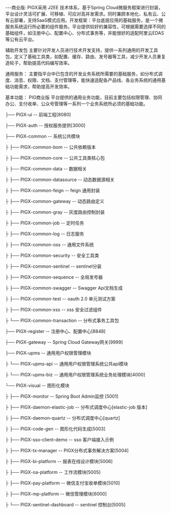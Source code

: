 ---商业版:
PIGX采用 J2EE 技术体系，基于Spring Cloud微服务框架进行封装，平台设计灵活可扩展、可移植、可应对高并发需求。同时兼顾本地化、私有云、公有云部署，支持SaaS模式应用。开发框架：平台底层应用的基础服务，是一个微服务系统运行所必要的组件服务。平台提供较好的兼容性，可根据需要选择不同的基础组件，如注册中心、配置中心、分布式事务等，并能很好的适配阿里云EDAS等公有云平台。

辅助开发包
主要针对开发人员进行技术开发支持，提供一系列通用的开发工具包，定义了基础工具类，如配置、缓存、路由、发号器等工具，减少开发人员重复造轮子，帮助提高代码编写效率。

通用服务：
主要指平台中已包含的开发业务系统所需要的基础服务，如分布式调度、消息、权限、文档、支付管理等，能快速适配各产品线、各业务系统的通用基础功能需求，帮助提高开发效率。

基本功能：
PIG商业版 平台提供的通用业务功能，目前主要包括权限管理、协同办公、支付收单、公众号管理等一系列一个业务系统所必须的基础功能。

├── PIGX-ui -- 前端工程[8080]

├── PIGX-auth -- 授权服务提供[3000]

├── PIGX-common -- 系统公共模块

├ ├── PIGX-common-bom -- 公共依赖版本

├ ├── PIGX-common-core -- 公共工具类核心包

├ ├── PIGX-common-data -- 数据相关

├ ├── PIGX-common-datasource -- 动态数据源相关

├ ├── PIGX-common-feign -- feign 通用封装

├ ├── PIGX-common-gateway -- 动态路由定义

├ ├── PIGX-common-gray -- 灰度路由控制封装

├ ├── PIGX-common-job -- 定时任务

├ ├── PIGX-common-log -- 日志服务

├ ├── PIGX-common-oss -- 通用文件系统

├ ├── PIGX-common-security -- 安全工具类

├ ├── PIGX-common-sentinel -- sentinel分装

├ ├── PIGX-common-sequence -- 全局发号器

├ ├── PIGX-common-swagger -- Swagger Api文档生成

├ ├── PIGX-common-test -- oauth 2.0 单元测试方案

├ ├── PIGX-common-xss -- xss 安全过滤组件

├ └── PIGX-common-transaction -- 分布式事务工具包

├── PIGX-register -- 注册中心、配置中心[8848]

├── PIGX-gateway -- Spring Cloud Gateway网关[9999]

├── PIGX-upms -- 通用用户权限管理模块

├ └── PIGX-upms-api -- 通用用户权限管理系统公共api模块

├ └── PIGX-upms-biz -- 通用用户权限管理系统业务处理模块[4000]

└── PIGX-visual -- 图形化模块

├ ├── PIGX-monitor -- Spring Boot Admin监控 [5001]

├ ├── PIGX-daemon-elastic-job -- 分布式调度中心[elastic-job 版本]

├ ├── PIGX-daemon-quartz -- 分布式调度中心[quartz]

├ ├── PIGX-code-gen -- 图形化代码生成[5003]

├ ├── PIGX-sso-client-demo -- sso 客户端接入示例

├ ├── PIGX-tx-manager -- PIGX分布式事务解决方案[5004]

├ ├── PIGX-bi-platform -- 报表在线设计模块[5006]

├ ├── PIGX-oa-platform -- 工作流模块[5005]

├ ├── PIGX-pay-platform -- 微信支付宝收单模块[5010]

├ ├── PIGX-mp-platform -- 微信管理模块[6000]

├ └── PIGX-sentinel-dashboard -- sentinel 控制台[5005]


